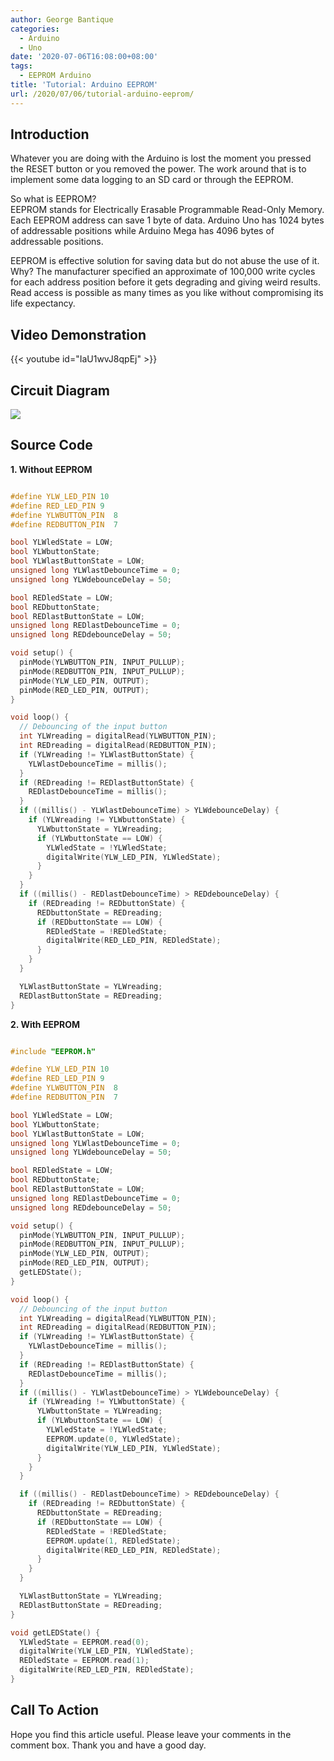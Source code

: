 ```yaml
---
author: George Bantique
categories:
  - Arduino
  - Uno
date: '2020-07-06T16:08:00+08:00'
tags:
  - EEPROM Arduino
title: 'Tutorial: Arduino EEPROM'
url: /2020/07/06/tutorial-arduino-eeprom/
---
```


## **Introduction**
Whatever you are doing with the Arduino is lost the moment you pressed the RESET button or you removed the power. The work around that is to implement some data logging to an SD card or through the EEPROM.

So what is EEPROM?  
EEPROM stands for Electrically Erasable Programmable Read-Only Memory. Each EEPROM address can save 1 byte of data. Arduino Uno has 1024 bytes of addressable positions while Arduino Mega has 4096 bytes of addressable positions.

EEPROM is effective solution for saving data but do not abuse the use of it. Why? The manufacturer specified an approximate of 100,000 write cycles for each address position before it gets degrading and giving weird results. Read access is possible as many times as you like without compromising its life expectancy.

## **Video Demonstration**
{{< youtube id="IaU1wvJ8qpEj" >}}

## **Circuit Diagram**
[![](https://1.bp.blogspot.com/-bH9B17AqRrQ/XwO4-iJrYhI/AAAAAAAAAL4/MMrpxuDqlt0bzqw9iFerxF27-EKS00SpQCK4BGAsYHg/w376-h500/Arduino_EEPROM-Diagram.png)](https://1.bp.blogspot.com/-bH9B17AqRrQ/XwO4-iJrYhI/AAAAAAAAAL4/MMrpxuDqlt0bzqw9iFerxF27-EKS00SpQCK4BGAsYHg/s681/Arduino_EEPROM-Diagram.png)

## **Source Code**  
**1. Without EEPROM**

```cpp { lineNos="true" wrap="true" }

#define YLW_LED_PIN 10
#define RED_LED_PIN 9
#define YLWBUTTON_PIN  8
#define REDBUTTON_PIN  7

bool YLWledState = LOW;
bool YLWbuttonState;
bool YLWlastButtonState = LOW;
unsigned long YLWlastDebounceTime = 0;
unsigned long YLWdebounceDelay = 50;

bool REDledState = LOW;
bool REDbuttonState;
bool REDlastButtonState = LOW;
unsigned long REDlastDebounceTime = 0;
unsigned long REDdebounceDelay = 50;

void setup() {
  pinMode(YLWBUTTON_PIN, INPUT_PULLUP);
  pinMode(REDBUTTON_PIN, INPUT_PULLUP);
  pinMode(YLW_LED_PIN, OUTPUT);
  pinMode(RED_LED_PIN, OUTPUT);
}

void loop() {
  // Debouncing of the input button
  int YLWreading = digitalRead(YLWBUTTON_PIN);
  int REDreading = digitalRead(REDBUTTON_PIN);
  if (YLWreading != YLWlastButtonState) {
    YLWlastDebounceTime = millis();
  }
  if (REDreading != REDlastButtonState) {
    REDlastDebounceTime = millis();
  }
  if ((millis() - YLWlastDebounceTime) > YLWdebounceDelay) {
    if (YLWreading != YLWbuttonState) {
      YLWbuttonState = YLWreading;
      if (YLWbuttonState == LOW) {
        YLWledState = !YLWledState;
        digitalWrite(YLW_LED_PIN, YLWledState);
      }
    }
  }
  if ((millis() - REDlastDebounceTime) > REDdebounceDelay) {
    if (REDreading != REDbuttonState) {
      REDbuttonState = REDreading;
      if (REDbuttonState == LOW) {
        REDledState = !REDledState;
        digitalWrite(RED_LED_PIN, REDledState);
      }
    }
  }

  YLWlastButtonState = YLWreading;
  REDlastButtonState = REDreading;
}
```

**2\. With EEPROM**

```cpp { lineNos="true" wrap="true" }

#include "EEPROM.h"

#define YLW_LED_PIN 10
#define RED_LED_PIN 9
#define YLWBUTTON_PIN  8
#define REDBUTTON_PIN  7

bool YLWledState = LOW;
bool YLWbuttonState;
bool YLWlastButtonState = LOW;
unsigned long YLWlastDebounceTime = 0;
unsigned long YLWdebounceDelay = 50;

bool REDledState = LOW;
bool REDbuttonState;
bool REDlastButtonState = LOW;
unsigned long REDlastDebounceTime = 0;
unsigned long REDdebounceDelay = 50;

void setup() {
  pinMode(YLWBUTTON_PIN, INPUT_PULLUP);
  pinMode(REDBUTTON_PIN, INPUT_PULLUP);
  pinMode(YLW_LED_PIN, OUTPUT);
  pinMode(RED_LED_PIN, OUTPUT);
  getLEDState();
}

void loop() {
  // Debouncing of the input button
  int YLWreading = digitalRead(YLWBUTTON_PIN);
  int REDreading = digitalRead(REDBUTTON_PIN);
  if (YLWreading != YLWlastButtonState) {
    YLWlastDebounceTime = millis();
  }
  if (REDreading != REDlastButtonState) {
    REDlastDebounceTime = millis();
  }
  if ((millis() - YLWlastDebounceTime) > YLWdebounceDelay) {
    if (YLWreading != YLWbuttonState) {
      YLWbuttonState = YLWreading;
      if (YLWbuttonState == LOW) {
        YLWledState = !YLWledState;
        EEPROM.update(0, YLWledState);
        digitalWrite(YLW_LED_PIN, YLWledState);
      }
    }
  }

  if ((millis() - REDlastDebounceTime) > REDdebounceDelay) {
    if (REDreading != REDbuttonState) {
      REDbuttonState = REDreading;
      if (REDbuttonState == LOW) {
        REDledState = !REDledState;
        EEPROM.update(1, REDledState);
        digitalWrite(RED_LED_PIN, REDledState);
      }
    }
  }

  YLWlastButtonState = YLWreading;
  REDlastButtonState = REDreading;
}

void getLEDState() {
  YLWledState = EEPROM.read(0);
  digitalWrite(YLW_LED_PIN, YLWledState);
  REDledState = EEPROM.read(1);
  digitalWrite(RED_LED_PIN, REDledState);
}
```

## **Call To Action**
Hope you find this article useful. Please leave your comments in the comment box.
Thank you and have a good day.

